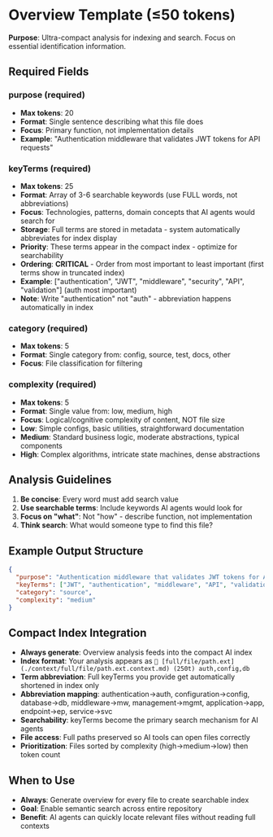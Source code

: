 # Overview Template (≤50 tokens)

**Purpose**: Ultra-compact analysis for indexing and search. Focus on essential identification information.

## Required Fields

### purpose (required)
- **Max tokens**: 20
- **Format**: Single sentence describing what this file does
- **Focus**: Primary function, not implementation details
- **Example**: "Authentication middleware that validates JWT tokens for API requests"

### keyTerms (required)
- **Max tokens**: 25
- **Format**: Array of 3-6 searchable keywords (use FULL words, not abbreviations)
- **Focus**: Technologies, patterns, domain concepts that AI agents would search for
- **Storage**: Full terms are stored in metadata - system automatically abbreviates for index display
- **Priority**: These terms appear in the compact index - optimize for searchability
- **Ordering**: **CRITICAL** - Order from most important to least important (first terms show in truncated index)
- **Example**: ["authentication", "JWT", "middleware", "security", "API", "validation"] (auth most important)
- **Note**: Write "authentication" not "auth" - abbreviation happens automatically in index

### category (required)
- **Max tokens**: 5
- **Format**: Single category from: config, source, test, docs, other
- **Focus**: File classification for filtering

### complexity (required)
- **Max tokens**: 5
- **Format**: Single value from: low, medium, high
- **Focus**: Logical/cognitive complexity of content, NOT file size
- **Low**: Simple configs, basic utilities, straightforward documentation
- **Medium**: Standard business logic, moderate abstractions, typical components
- **High**: Complex algorithms, intricate state machines, dense abstractions

## Analysis Guidelines

1. **Be concise**: Every word must add search value
2. **Use searchable terms**: Include keywords AI agents would look for
3. **Focus on "what"**: Not "how" - describe function, not implementation
4. **Think search**: What would someone type to find this file?

## Example Output Structure
```json
{
  "purpose": "Authentication middleware that validates JWT tokens for API requests",
  "keyTerms": ["JWT", "authentication", "middleware", "API", "validation"],
  "category": "source",
  "complexity": "medium"
}
```

## Compact Index Integration
- **Always generate**: Overview analysis feeds into the compact AI index
- **Index format**: Your analysis appears as `🔴 [full/file/path.ext](./context/full/file/path.ext.context.md) (250t) auth,config,db`  
- **Term abbreviation**: Full keyTerms you provide get automatically shortened in index only
- **Abbreviation mapping**: authentication→auth, configuration→config, database→db, middleware→mw, management→mgmt, application→app, endpoint→ep, service→svc
- **Searchability**: keyTerms become the primary search mechanism for AI agents
- **File access**: Full paths preserved so AI tools can open files correctly
- **Prioritization**: Files sorted by complexity (high→medium→low) then token count

## When to Use
- **Always**: Generate overview for every file to create searchable index
- **Goal**: Enable semantic search across entire repository  
- **Benefit**: AI agents can quickly locate relevant files without reading full contexts